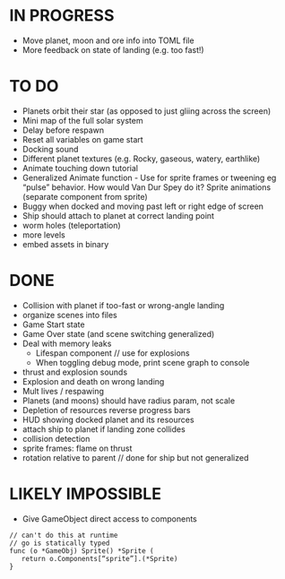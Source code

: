 # IN PROGRESS

- Move planet, moon and ore info into TOML file
- More feedback on state of landing (e.g. too fast!)

# TO DO

- Planets orbit their star (as opposed to just gliing across the screen)
- Mini map of the full solar system
- Delay before respawn
- Reset all variables on game start
- Docking sound
- Different planet textures (e.g. Rocky, gaseous, watery, earthlike)
- Animate touching down tutorial
- Generalized Animate function - Use for sprite frames or tweening eg “pulse” behavior. How would Van Dur Spey do it? Sprite animations (separate component from sprite)
- Buggy when docked and moving past left or right edge of screen
- Ship should attach to planet at correct landing point
- worm holes (teleportation)
- more levels
- embed assets in binary

# DONE

- Collision with planet if too-fast or wrong-angle landing
- organize scenes into files
- Game Start state
- Game Over state (and scene switching generalized)
- Deal with memory leaks
  - Lifespan component // use for explosions
  - When toggling debug mode, print scene graph to console
- thrust and explosion sounds
- Explosion and death on wrong landing
- Mult lives / respawing
- Planets (and moons) should have radius param, not scale
- Depletion of resources reverse progress bars
- HUD showing docked planet and its resources
- attach ship to planet if landing zone collides
- collision detection
- sprite frames: flame on thrust
- rotation relative to parent // done for ship but not generalized

# LIKELY IMPOSSIBLE

- Give GameObject direct access to components

```
// can't do this at runtime
// go is statically typed
func (o *GameObj) Sprite() *Sprite (
   return o.Components[“sprite”].(*Sprite)
}
```
